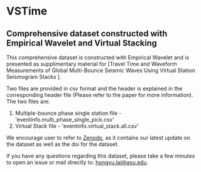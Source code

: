 # VSTime
## Comprehensive dataset constructed with Empirical Wavelet and Virtual Stacking

This comprehensive dataset is constructed with Empirical Wavelet and is presented as supplimentary material for [Travel Time and Waveform Measurements of Global Multi-Bounce Seismic Waves Using Virtual Station Seismogram Stacks ].

Two files are provided in csv format and the header is explained in the corresponding header file (Please refer to the paper for more information). The two files are:
1. Multiple-bounce phase single station file - 'eventinfo.multi_phase_single_pick.csv'
2. Virtual Stack file - 'eventinfo.virtual_stack.all.csv'

We encourage user to refer to [Zenodo](https://zenodo.org/record/1299902#.XBfk6M_YpTY), as it contains our latest update on the dataset as well as the doi for the dataset.

If you have any questions regarding this dataset, please take a few minutes to open an issue or mail directly to: hongyu.lai@asu.edu.
